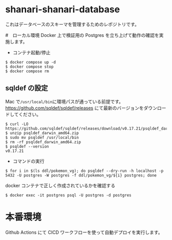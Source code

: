 # shanari-shanari-database

これはデータベースのスキーマを管理するためのレポジトリです。

#　ローカル環境
Docker 上で検証用の Postgres を立ち上げて動作の確認を実施します。

- コンテナ起動/停止

```
$ docker compose up -d
$ docker compose stop
$ docker compose rm
```

## sqldef の設定

Mac で`/usr/local/bin`に環境パスが通っている前提です。  
https://github.com/sqldef/sqldef/releases にて最新のバージョンをダウンロードしてください。

```
$ curl -LO https://github.com/sqldef/sqldef/releases/download/v0.17.21/psqldef_darwin_amd64.zip
$ unzip psqldef_darwin_amd64.zip
$ sudo mv psqldef /usr/local/bin
$ rm -rf psqldef_darwin_amd64.zip
$ psqldef --version
v0.17.21
```

- コマンドの実行

```
$ for i in $(ls ddl/pokemon_vg); do psqldef --dry-run -h localhost -p 5432 -U postgres -W postgres -f ddl/pokemon_vg/${i} postgres; done
```

docker コンテナで正しく作成されているかを確認する

```
$ docker exec -it postgres psql -U postgres -d postgres
```

# 本番環境

Github Actions にて CICD ワークフローを使って自動デプロイを実行します。
